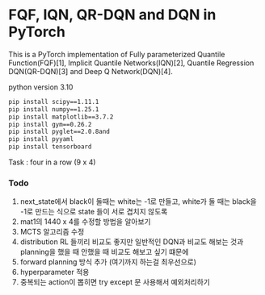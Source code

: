 # FQF, IQN, QR-DQN and DQN in PyTorch

This is a PyTorch implementation of Fully parameterized Quantile Function(FQF)[1], Implicit Quantile Networks(IQN)[2], Quantile Regression DQN(QR-DQN)[3] and Deep Q Network(DQN)[4].

python version 3.10

```bash
pip install scipy==1.11.1
pip install numpy==1.25.1
pip install matplotlib==3.7.2
pip install gym==0.26.2
pip install pyglet==2.0.8and
pip install pyyaml
pip install tensorboard
```

Task : four in a row (9 x 4)


### Todo

1. next_state에서 black이 둘때는 white는 -1로 만들고, white가 둘 때는 black을 -1로 만드는 식으로 state 들이 서로 겹치지 않도록
2. mat1의 1440 x 4를 수정할 방법을 알아보기
3. MCTS 알고리즘 수정
4. distribution RL 들끼리 비교도 좋지만 일반적인 DQN과 비교도 해보는 것과 planning을 했을 때 안했을 때 비교도 해보고 싶기 떄문에 
5. forward planning 방식 추가 (여기까지 하는걸 최우선으로)
6. hyperparameter 적용
7. 중복되는 action이 뽑히면 try except 문 사용해서 예외처리하기
